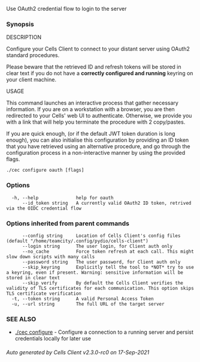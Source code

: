 Use OAuth2 credential flow to login to the server

### Synopsis


DESCRIPTION

  Configure your Cells Client to connect to your distant server using OAuth2 standard procedures.

  Please beware that the retrieved ID and refresh tokens will be stored in clear text if you do not have a **correctly configured and running** keyring on your client machine.

USAGE

  This command launches an interactive process that gather necessary information.
  If you are on a workstation with a browser, you are then redirected to your Cells' web UI to authenticate.
  Otherwise, we provide you with a link that will help you terminate the procedure with 2 copy/pastes.
  
  If you are quick enough, (or if the default JWT token duration is long enough), 
  you can also initialise this configuration by providing an ID token that you have retrieved using an alternative procedure,
  and go through the configuration process in a non-interactive manner by using the provided flags.


```
./cec configure oauth [flags]
```

### Options

```
  -h, --help              help for oauth
      --id_token string   A currently valid OAuth2 ID token, retrived via the OIDC credential flow
```

### Options inherited from parent commands

```
      --config string     Location of Cells Client's config files (default "/home/teamcity/.config/pydio/cells-client")
      --login string      The user login, for Client auth only
      --no_cache          Force token refresh at each call. This might slow down scripts with many calls
      --password string   The user password, for Client auth only
      --skip_keyring      Explicitly tell the tool to *NOT* try to use a keyring, even if present. Warning: sensitive information will be stored in clear text
      --skip_verify       By default the Cells Client verifies the validity of TLS certificates for each communication. This option skips TLS certificate verification
  -t, --token string      A valid Personal Access Token
  -u, --url string        The full URL of the target server
```

### SEE ALSO

* [./cec configure](./cec-configure)	 - Configure a connection to a running server and persist credentials locally for later use

###### Auto generated by Cells Client v2.3.0-rc0 on 17-Sep-2021
